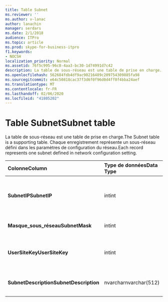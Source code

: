 ```yaml
---
title: Table Subnet
ms.reviewer: ''
ms.author: v-lanac
author: lanachin
manager: serdars
ms.date: 2/1/2018
audience: ITPro
ms.topic: article
ms.prod: skype-for-business-itpro
f1.keywords:
- NOCSH
localization_priority: Normal
ms.assetid: 76f5c995-96c8-4aa3-bc30-1d74991d7c42
description: La table de sous-réseau est une table de prise en charge. Chaque enregistrement représente un sous-réseau défini dans les paramètres de configuration du réseau.
ms.openlocfilehash: 562684fdb4df9ac90216489c209754309885fa98
ms.sourcegitcommit: e64c50818cac37f3d6f0f96d0d4ff0f4bba24aef
ms.translationtype: MT
ms.contentlocale: fr-FR
ms.lasthandoff: 02/06/2020
ms.locfileid: "41805202"
---
```

# <a name="subnet-table"></a><span data-ttu-id="a95af-104">Table Subnet</span><span class="sxs-lookup"><span data-stu-id="a95af-104">Subnet table</span></span>
 
<span data-ttu-id="a95af-105">La table de sous-réseau est une table de prise en charge.</span><span class="sxs-lookup"><span data-stu-id="a95af-105">The Subnet table is a supporting table.</span></span> <span data-ttu-id="a95af-106">Chaque enregistrement représente un sous-réseau défini dans les paramètres de configuration du réseau.</span><span class="sxs-lookup"><span data-stu-id="a95af-106">Each record represents one subnet defined in network configuration setting.</span></span>
  
|<span data-ttu-id="a95af-107">**Colonne**</span><span class="sxs-lookup"><span data-stu-id="a95af-107">**Column**</span></span>|<span data-ttu-id="a95af-108">**Type de données**</span><span class="sxs-lookup"><span data-stu-id="a95af-108">**Data Type**</span></span>|<span data-ttu-id="a95af-109">**Clé/Index**</span><span class="sxs-lookup"><span data-stu-id="a95af-109">**Key/Index**</span></span>|<span data-ttu-id="a95af-110">**Détails**</span><span class="sxs-lookup"><span data-stu-id="a95af-110">**Details**</span></span>|
|:-----|:-----|:-----|:-----|
|<span data-ttu-id="a95af-111">**SubnetIP**</span><span class="sxs-lookup"><span data-stu-id="a95af-111">**SubnetIP**</span></span> <br/> |<span data-ttu-id="a95af-112">int</span><span class="sxs-lookup"><span data-stu-id="a95af-112">int</span></span>  <br/> |<span data-ttu-id="a95af-113">Etranger principal</span><span class="sxs-lookup"><span data-stu-id="a95af-113">Primary, Foreign</span></span>  <br/> |<span data-ttu-id="a95af-114">Représentation entière de l’adresse IP du sous-réseau.</span><span class="sxs-lookup"><span data-stu-id="a95af-114">Integer representation for the subnet IP.</span></span>  <br/> |
|<span data-ttu-id="a95af-115">**Masque_sous_réseau**</span><span class="sxs-lookup"><span data-stu-id="a95af-115">**SubnetMask**</span></span> <br/> |<span data-ttu-id="a95af-116">int</span><span class="sxs-lookup"><span data-stu-id="a95af-116">int</span></span>  <br/> ||<span data-ttu-id="a95af-117">Masque de sous-réseau.</span><span class="sxs-lookup"><span data-stu-id="a95af-117">Subnet mask.</span></span>  <br/> |
|<span data-ttu-id="a95af-118">**UserSiteKey**</span><span class="sxs-lookup"><span data-stu-id="a95af-118">**UserSiteKey**</span></span> <br/> |<span data-ttu-id="a95af-119">int</span><span class="sxs-lookup"><span data-stu-id="a95af-119">int</span></span>  <br/> |<span data-ttu-id="a95af-120">Externes</span><span class="sxs-lookup"><span data-stu-id="a95af-120">Foreign</span></span>  <br/> |<span data-ttu-id="a95af-121">Fait référence à partir de la [table UserSite](usersite.md).</span><span class="sxs-lookup"><span data-stu-id="a95af-121">Referenced from the [UserSite table](usersite.md).</span></span>  <br/> |
|<span data-ttu-id="a95af-122">**SubnetDescription**</span><span class="sxs-lookup"><span data-stu-id="a95af-122">**SubnetDescription**</span></span> <br/> |<span data-ttu-id="a95af-123">nvarchar</span><span class="sxs-lookup"><span data-stu-id="a95af-123">nvarchar(512)</span></span>  <br/> ||<span data-ttu-id="a95af-124">Description du sous-réseau.</span><span class="sxs-lookup"><span data-stu-id="a95af-124">The description for the subnet.</span></span>  <br/> |
   

